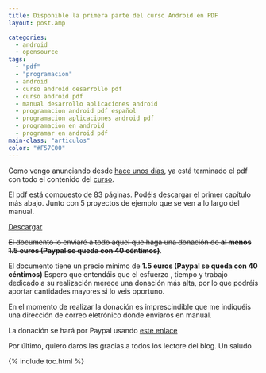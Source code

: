 ```yaml
---
title: Disponible la primera parte del curso Android en PDF
layout: post.amp

categories:
  - android
  - opensource
tags:
  - "pdf"
  - "programacion"
  - android
  - curso android desarrollo pdf
  - curso android pdf
  - manual desarrollo aplicaciones android
  - programacion android pdf español
  - programacion aplicaciones android pdf
  - programacion en android
  - programar en android pdf
main-class: "articulos"
color: "#F57C00"
---
```


Como vengo anunciando desde <a target="_blank" href="/terminada-la-primera-parte-del-manual">hace unos días</a>, ya está terminado el pdf con todo el contenido del <a target="_blank" href="https://elbauldelprogramador.com/curso-programacion-android/">curso</a>.

El pdf está compuesto de 83 páginas. Podéis descargar el primer capítulo más abajo. Junto con 5 proyectos de ejemplo que se ven a lo largo del manual.

<div class="button-post">
  <a href="/assets/pdfs/ProgramacionAndroidSample1.pdf" target="_blank">Descargar</a>
</div>

<del datetime="2014-02-08T09:06:51+00:00">El documento lo enviaré a todo aquel que haga una donación de <b>al menos 1.5 euros (Paypal se queda con 40 céntimos)</b></del>.

El documento tiene un precio mínimo de **1.5 euros (Paypal se queda con 40 céntimos)** Espero que entendáis que el esfuerzo , tiempo y trabajo dedicado a su realización merece una donación más alta, por lo que podréis aportar cantidades mayores si lo veis oportuno.

En el momento de realizar la donación es imprescindible que me indiquéis una dirección de correo eletrónico donde enviaros en manual.

La donación se hará por Paypal usando [este enlace](https://www.paypal.me/elbaul)

  <p>
    Por último, quiero daros las gracias a todos los lectore del blog. Un saludo
  </p>

{% include toc.html %}
